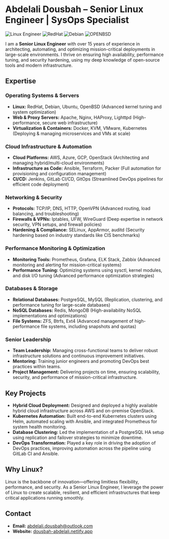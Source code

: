 # Abdelali Dousbah – Senior Linux Engineer | SysOps Specialist

![Linux Engineer](https://img.shields.io/badge/-Linux%20Engineer-333333?style=flat&logo=linux)
![RedHat](https://img.shields.io/badge/-RedHat-333333?style=flat&logo=red-hat)
![Debian](https://img.shields.io/badge/-Debian-333333?style=flat&logo=debian)
![OPENBSD](https://img.shields.io/badge/-OPENBSD-333333?style=flat&logo=openbsd)

I am a **Senior Linux Engineer** with over 15 years of experience in architecting, automating, and optimizing mission-critical deployments in large-scale environments. I thrive on ensuring high availability, performance tuning, and security hardening, using my deep knowledge of open-source tools and modern infrastructure.

## Expertise

### Operating Systems & Servers
- **Linux:** RedHat, Debian, Ubuntu, OpenBSD (Advanced kernel tuning and system optimization)
- **Web & Proxy Servers:** Apache, Nginx, HAProxy, Lighttpd (High-performance, secure web infrastructure)
- **Virtualization & Containers:** Docker, KVM, VMware, Kubernetes (Deploying & managing microservices and VMs at scale)

### Cloud Infrastructure & Automation
- **Cloud Platforms:** AWS, Azure, GCP, OpenStack (Architecting and managing hybrid/multi-cloud environments)
- **Infrastructure as Code:** Ansible, Terraform, Packer (Full automation for provisioning and configuration management)
- **CI/CD:** Jenkins, GitLab CI/CD, GitOps (Streamlined DevOps pipelines for efficient code deployment)

### Networking & Security
- **Protocols:** TCP/IP, DNS, HTTP, OpenVPN (Advanced routing, load balancing, and troubleshooting)
- **Firewalls & VPNs:** Iptables, UFW, WireGuard (Deep expertise in network security, VPN setups, and firewall policies)
- **Hardening & Compliance:** SELinux, AppArmor, auditd (Security hardening based on industry standards like CIS benchmarks)

### Performance Monitoring & Optimization
- **Monitoring Tools:** Prometheus, Grafana, ELK Stack, Zabbix (Advanced monitoring and alerting for mission-critical systems)
- **Performance Tuning:** Optimizing systems using sysctl, kernel modules, and disk I/O tuning (Advanced performance optimization strategies)

### Databases & Storage
- **Relational Databases:** PostgreSQL, MySQL (Replication, clustering, and performance tuning for large-scale databases)
- **NoSQL Databases:** Redis, MongoDB (High-availability NoSQL implementations and optimizations)
- **File Systems:** ZFS, Btrfs, Ext4 (Advanced management of high-performance file systems, including snapshots and quotas)

### Senior Leadership
- **Team Leadership:** Managing cross-functional teams to deliver robust infrastructure solutions and continuous improvement initiatives.
- **Mentoring:** Training junior engineers and promoting DevOps best practices within teams.
- **Project Management:** Delivering projects on time, ensuring scalability, security, and performance of mission-critical infrastructure.

## Key Projects
- **Hybrid Cloud Deployment:** Designed and deployed a highly available hybrid cloud infrastructure across AWS and on-premise OpenStack.
- **Kubernetes Automation:** Built end-to-end Kubernetes clusters using Helm, automated scaling with Ansible, and integrated Prometheus for system health monitoring.
- **Database Clustering:** Led the implementation of a PostgreSQL HA setup using replication and failover strategies to minimize downtime.
- **DevOps Transformation:** Played a key role in driving the adoption of DevOps practices, improving automation across the pipeline using GitLab CI and Ansible.

## Why Linux?
Linux is the backbone of innovation—offering limitless flexibility, performance, and security. As a Senior Linux Engineer, I leverage the power of Linux to create scalable, resilient, and efficient infrastructures that keep critical applications running smoothly.

## Contact
- **Email:** [abdelali.dousbah@outlook.com](mailto:abdelali.dousbah@outlook.com)
- **Website:** [dousbah-abdelali.netlify.app](https://dousbah-abdelali.netlify.app)

